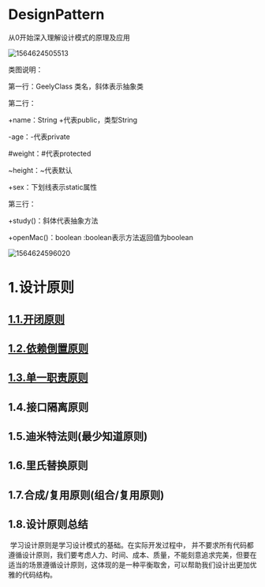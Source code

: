 # DesignPattern
从0开始深入理解设计模式的原理及应用

![1564624505513](C:\Users\kevin\AppData\Roaming\Typora\typora-user-images\1564624505513.png)

类图说明：

第一行：GeelyClass 类名，斜体表示抽象类

第二行：

+name：String  +代表public，类型String

-age：-代表private

#weight：#代表protected

~height：~代表默认

+sex：下划线表示static属性

第三行：

+study()：斜体代表抽象方法

+openMac()：boolean  :boolean表示方法返回值为boolean

![1564624596020](C:\Users\kevin\AppData\Roaming\Typora\typora-user-images\1564624596020.png)

# 1.设计原则

## [1.1.开闭原则](https://github.com/bydjxc/DesignPattern/blob/master/src/main/java/com/jack/design/principle/openclose/%E5%BC%80%E9%97%AD%E5%8E%9F%E5%88%99.md)

## [1.2.依赖倒置原则](https://github.com/bydjxc/DesignPattern/blob/master/src/main/java/com/jack/design/principle/dependenceinversion/%E4%BE%9D%E8%B5%96%E5%80%92%E7%BD%AE%E5%8E%9F%E5%88%99.md)

## [1.3.单一职责原则](https://github.com/bydjxc/DesignPattern/blob/master/src/main/java/com/jack/design/principle/singleresponsibility/%E5%8D%95%E4%B8%80%E8%81%8C%E8%B4%A3.md)

## 1.4.接口隔离原则

## 1.5.迪米特法则(最少知道原则)

## 1.6.里氏替换原则

## 1.7.合成/复用原则(组合/复用原则)

## 1.8.设计原则总结

​		学习设计原则是学习设计模式的基础。在实际开发过程中， 并不要求所有代码都遵循设计原则，我们要考虑人力、时间、成本、质量，不能刻意追求完美，但要在适当的场景遵循设计原则，这体现的是一种平衡取舍，可以帮助我们设计出更加优雅的代码结构。
